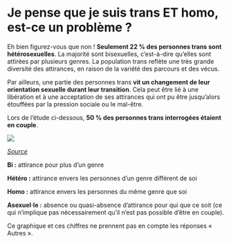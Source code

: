 # Je pense que je suis trans ET homo, est-ce un problème ?

Eh bien figurez-vous que non ! **Seulement 22 % des personnes trans sont hétérosexuelles**. La majorité sont bisexuelles, c’est-à-dire qu’elles sont attirées par plusieurs genres. La population trans reflète une très grande diversité des attirances, en raison de la variété des parcours et des vécus.

Par ailleurs, une partie des personnes trans **vit un changement de leur orientation sexuelle durant leur transition**. Cela peut être lié à une libération et à une acceptation de ses attirances qui ont pu être jusqu’alors étouffées par la pression sociale ou le mal-être.

Lors de l’étude ci-dessous, **50 % des personnes trans interrogées étaient en couple**.

![](https://lh6.googleusercontent.com/sYgWrsdk4079hEBfBhy0xO_fGmOBKZkSFsBOP5u1XtpPyngE_vgLqeZk02GYZHKq6JmhITyMomKxBc4o7uAp5VIulGFs9F_9rzt0oKlz_iRWODWkW4hM7hrKydZkvnmj_DNdMDVV)

[_Source_](https://transequality.org/sites/default/files/docs/usts/USTS-Full-Report-Dec17.pdf)

**Bi :** attirance pour plus d’un genre

**Hétéro :** attirance envers les personnes d’un genre différent de soi

**Homo :** attirance envers les personnes du même genre que soi

**Asexuel·le :** absence ou quasi-absence d’attirance pour qui que ce soit (ce qui n’implique pas nécessairement qu’il n’est pas possible d’être en couple).

Ce graphique et ces chiffres ne prennent pas en compte les réponses « Autres ».